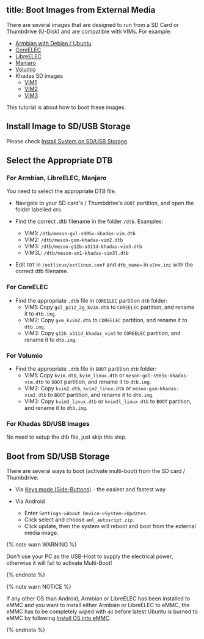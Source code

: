 title: Boot Images from External Media
---

There are several images that are designed to run from a SD Card or Thumbdrive (U-Disk) and are compatible with VIMs. For example:
* [Armbian with Debian / Ubuntu](https://www.armbian.com/download/?tx_maker=khadas)
* [CoreELEC](https://coreelec.org/)
* [LibreELEC](https://libreelec.tv/downloads_new/khadas-vim/)
* [Manjaro](https://forum.khadas.com/t/manjaro-linux-desktop-environment-for-vim1-vim3/3945)
* [Volumio]()
* Khadas SD images
  * [VIM1](https://dl.khadas.com/Firmware/VIM1/Ubuntu/SD_USB/)
  * [VIM2](https://dl.khadas.com/Firmware/VIM2/Ubuntu/SD_USB/)
  * [VIM3](https://dl.khadas.com/Firmware/VIM3/Ubuntu/SD_USB/)

This tutorial is about how to boot these images.

## Install Image to SD/USB Storage

Please check [Install System on SD/USB Storage](InstallOsIntoSdusb.html).

## Select the Appropriate DTB

### For Armbian, LibreELEC, Manjaro
You need to select the appropriate DTB file.

* Navigate to your SD card's / Thumbdrive's `BOOT` partition, and open the folder labelled `dtb`.

* Find the correct .dtb filename in the folder `/dtb`. Examples:
  * VIM1: `/dtb/meson-gxl-s905x-khadas-vim.dtb`
  * VIM2: `/dtb/meson-gxm-khadas-vim2.dtb`
  * VIM3: `/dtb/meson-g12b-a311d-khadas-vim3.dtb`
  * VIM3L: `/dtb/meson-sm1-khadas-vim3l.dtb`
* Edit `FDT` in `/extlinux/extlinux.conf` and `dtb_name=` in `uEnv.ini` with the correct dtb filename.

### For CoreELEC
* Find the appropriate `.dtb` file in `COREELEC` partition `dtb` folder:
  * VIM1: Copy `gxl_p212_2g_kvim.dtb` to `COREELEC` partition, and rename it to `dtb.img`.
  * VIM2: Copy `gxm_kvim2.dtb` to `COREELEC` partition, and rename it to `dtb.img`.
  * VIM3: Copy `g12b_a311d_khadas_vim3` to `COREELEC` partition, and rename it to `dtb.img`.

### For Volumio
* Find the appropriate `.dtb` file in `BOOT` partition `dtb` folder:
  * VIM1: Copy `kvim.dtb`, `kvim_linux.dtb` or `meson-gxl-s905x-khadas-vim.dtb` to `BOOT` partition, and rename it to `dtb.img`.
  * VIM2: Copy `kvim2.dtb`, `kvim2_linux.dtb` or `meson-gxm-khadas-vim2.dtb` to `BOOT` partition, and rename it to `dtb.img`.
  * VIM3: Copy `kvim3_linux.dtb` or `kvim3l_linux.dtb` to `BOOT` partition, and rename it to `dtb.img`.

### For Khadas SD/USB Images

No need to setup the dtb file, just skip this step.

## Boot from SD/USB Storage
There are several ways to boot (activate multi-boot) from the SD card / Thumbdrive:

* Via [Keys mode (Side-Buttons)](BootIntoUpgradeMode.html) - the easiest and fastest way

* Via Android

  * Enter `Settings->About Device->System->Updates`.
  * Click select and choose `aml_autosript.zip`.
  * Click update, then the system will reboot and boot from the external media image.

{% note warn WARNING %}

Don't use your PC as the USB-Host to supply the electrical power, otherwise it will fail to activate Multi-Boot!

{% endnote %}

{% note warn NOTICE %}

If any other OS than Android, Armbian or LibreELEC has been installed to eMMC and you want to install either Armbian or LibreELEC to eMMC, the eMMC has to be completely wiped with `dd` before latest Ubuntu is burned to eMMC by following [Install OS into eMMC](InstallOsIntoEmmc.html).

{% endnote %}
